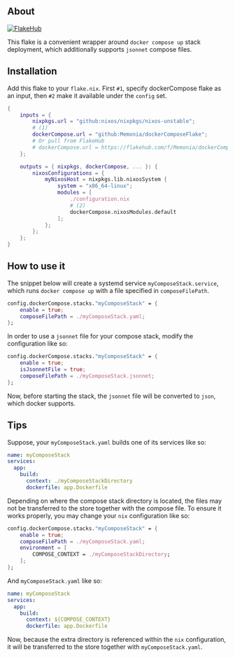 ## About
[![FlakeHub](https://img.shields.io/endpoint?url=https://flakehub.com/f/Memonia/dockerComposeFlake/badge)](https://flakehub.com/flake/Memonia/dockerComposeFlake)

This flake is a convenient wrapper around `docker compose up` stack deployment, which additionally supports `jsonnet` compose files.

## Installation
Add this flake to your `flake.nix`. First `#1`, specify dockerCompose flake as an input, then `#2` make it available under the `config` set.
```nix
{
    inputs = {
        nixpkgs.url = "github:nixos/nixpkgs/nixos-unstable";
        # (1)
        dockerCompose.url = "github:Memonia/dockerComposeFlake";
        # Or pull from FlakeHub
        # dockerCompose.url = https://flakehub.com/f/Memonia/dockerComposeFlake/<version>
    };

    outputs = { nixpkgs, dockerCompose, ... }: {
        nixosConfigurations = {
            myNixosHost = nixpkgs.lib.nixosSystem {
                system = "x86_64-linux";
                modules = [
                    ./configuration.nix
                    # (2)
                    dockerCompose.nixosModules.default
                ];
            };
        };
    };
}
```

## How to use it
The snippet below will create a systemd service `myComposeStack.service`, which runs `docker compose up` with a file specified in `composeFilePath`.

```nix
config.dockerCompose.stacks."myComposeStack" = {
    enable = true;
    composeFilePath = ./myComposeStack.yaml;
};
```

In order to use a `jsonnet` file for your compose stack, modify the configuration like so: 

```nix
config.dockerCompose.stacks."myComposeStack" = {
    enable = true;
    isJsonnetFile = true;
    composeFilePath = ./myComposeStack.jsonnet;
};
```

Now, before starting the stack, the `jsonnet` file will be converted to `json`, which docker supports.

## Tips
Suppose, your `myComposeStack.yaml` builds one of its services like so:

```yaml
name: myComposeStack
services:
  app:
    build:
      context: ./myComposeStackDirectory
      dockerfile: app.Dockerfile
```

Depending on where the compose stack directory is located, the files may not be transferred to the store together with the compose file. To ensure it works properly, you may change your `nix` configuration like so:

```nix
config.dockerCompose.stacks."myComposeStack" = {
    enable = true;
    composeFilePath = ./myComposeStack.yaml;
    environment = [
        COMPOSE_CONTEXT = ./myComposeStackDirectory;
    ];
};
```

And `myComposeStack.yaml` like so:

```yaml
name: myComposeStack
services:
  app:
    build:
      context: ${COMPOSE_CONTEXT}
      dockerfile: app.Dockerfile
```

Now, because the extra directory is referenced within the `nix` configuration, it will be transferred to the store together with `myComposeStack.yaml`.

